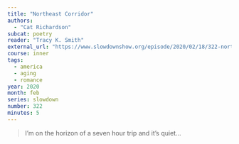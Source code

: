 ```yaml
---
title: "Northeast Corridor"
authors:
  - "Cat Richardson"
subcat: poetry
reader: "Tracy K. Smith"
external_url: "https://www.slowdownshow.org/episode/2020/02/18/322-northeast-corridor"
course: inner
tags:
  - america
  - aging
  - romance
year: 2020
month: feb
series: slowdown
number: 322
minutes: 5
---
```


> I’m on the horizon of a seven hour trip and it’s quiet...
